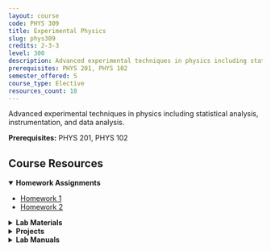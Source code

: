 ```yaml
---
layout: course
code: PHYS 309
title: Experimental Physics
slug: phys309
credits: 2-3-3
level: 300
description: Advanced experimental techniques in physics including statistical analysis, instrumentation, and data analysis.
prerequisites: PHYS 201, PHYS 102
semester_offered: S
course_type: Elective
resources_count: 18
---
```


Advanced experimental techniques in physics including statistical analysis, instrumentation, and data analysis.

**Prerequisites:** PHYS 201, PHYS 102

## <i class="fas fa-book"></i> Course Resources

<details open>
<summary><strong><i class="fas fa-clipboard-list"></i> Homework Assignments</strong></summary>
<ul>
<li><a href="/assets/resources/electives/phys309/HW1.pdf">Homework 1</a></li>
<li><a href="/assets/resources/electives/phys309/HW2.pdf">Homework 2</a></li>
</ul>
</details>

<details>
<summary><strong><i class="fas fa-flask"></i> Lab Materials</strong></summary>
<ul>
<li><a href="/assets/resources/electives/phys309/ComptonEdge.pdf">Compton Edge Lab</a></li>
<li><a href="/assets/resources/electives/phys309/CountingStat.pdf">Counting Statistics</a></li>
<li><a href="/assets/resources/electives/phys309/EnergyResolution.pdf">Energy Resolution</a></li>
<li><a href="/assets/resources/electives/phys309/GammaAbsorbtion.pdf">Gamma Absorption</a></li>
<li><a href="/assets/resources/electives/phys309/InvSLaw.pdf">Inverse Square Law</a></li>
<li><a href="/assets/resources/electives/phys309/LabView.zip">LabView Files</a></li>
<li><a href="/assets/resources/electives/phys309/Poisson.pdf">Poisson Statistics</a></li>
</ul>
</details>

<details>
<summary><strong><i class="fas fa-chart-bar"></i> Projects</strong></summary>
<ul>
<li><a href="/assets/resources/electives/phys309/PHYS309_XRDProject.pdf">XRD Project</a></li>
<li><a href="/assets/resources/electives/phys309/Phys309 Presentation.pptx">Course Presentation</a></li>
<li><a href="/assets/resources/electives/phys309/ProjectPresentation.pdf">Project Presentation</a></li>
</ul>
</details>

<details>
<summary><strong><i class="fas fa-book-open"></i> Lab Manuals</strong></summary>
<ul>
<li><a href="/assets/resources/electives/phys309/Physics 309 LAB-write-up-master.pdf">Lab Write-up Master</a></li>
<li><a href="/assets/resources/electives/phys309/Physics 309 Lab experiments Schedule.pdf">Lab Experiments Schedule</a></li>
<li><a href="/assets/resources/electives/phys309/Physics 309 Lab report grading points breakdown-T202.pdf">Lab Report Grading Breakdown</a></li>
</ul>
</details>
